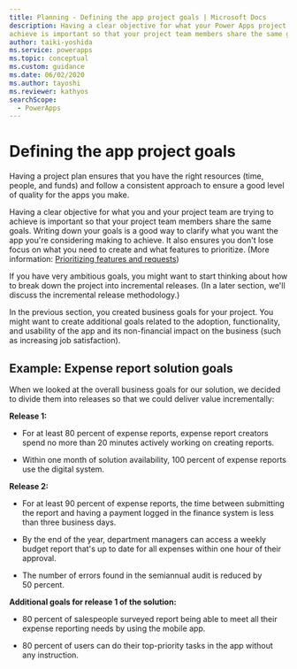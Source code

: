 ```yaml
---
title: Planning - Defining the app project goals | Microsoft Docs
description: Having a clear objective for what your Power Apps project team is trying to
achieve is important so that your project team members share the same goals.
author: taiki-yoshida
ms.service: powerapps
ms.topic: conceptual
ms.custom: guidance
ms.date: 06/02/2020
ms.author: tayoshi
ms.reviewer: kathyos
searchScope:  
  - PowerApps
---
```


# Defining the app project goals

Having a project plan ensures that you have the right resources (time, people, and
funds) and follow a consistent approach to ensure a good level of quality for
the apps you make.

Having a clear objective for what you and your project team are trying to
achieve is important so that your project team members share the same goals. Writing
down your goals is a good way to clarify what you want the app you're considering
making to achieve. It also ensures you don't lose focus on what you need to
create and what features to prioritize. (More information: [Prioritizing features and requests](prioritizing-features.md))

If you have very ambitious goals, you might want to start thinking about how to
break down the project into incremental releases. (In a later section, we'll
discuss the incremental release methodology.)

In the previous section, you created business goals for your project. You might
want to create additional goals related to the adoption, functionality, and
usability of the app and its non-financial impact on the business (such as
increasing job satisfaction).

## Example: Expense report solution goals

When we looked at the overall business goals for our solution, we decided to divide them into
releases so that we could deliver value incrementally:

**Release 1:**

- For at least 80&nbsp;percent of expense reports, expense report creators spend no more
    than 20 minutes actively working on creating reports.

- Within one month of solution availability, 100&nbsp;percent of expense reports use the
    digital system.

**Release 2:**

- For at least 90&nbsp;percent of expense reports, the time between submitting the report
    and having a payment logged in the finance system is less than three business
    days.

- By the end of the year, department managers can access a weekly budget report that's up to date for
    all expenses within one hour of their approval.

- The number of errors found in the semiannual audit is reduced by 50&nbsp;percent.

**Additional goals for release 1 of the solution:**

- 80&nbsp;percent of salespeople surveyed report being able to meet all their expense
    reporting needs by using the mobile app.

- 80&nbsp;percent of users can do their top-priority tasks in the app without any
    instruction.

